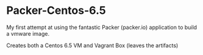 Packer-Centos-6.5
=================
My first attempt at using the fantastic Packer (packer.io) application to build a vmware image.   

Creates both a Centos 6.5 VM and Vagrant Box (leaves the artifacts)
